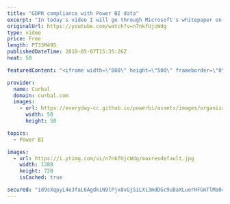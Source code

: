 ```yaml
---
title: "GDPR compliance with Power BI data"
excerpt: "In today's video I will go through Microsoft's whitepaper on GDPR compliance with Power BI Data.  The Power BI team has released a whitepaper to provide you with some basic understanding of the GDPR and relate that to Power BI. This whitepaper will help you understand options for how to configure Power"
originalUrl: https://youtube.com/watch?v=n7nkfUjcWdg
type: video
price: Free
length: PT33M49S
publishedDateTime: 2018-05-07T15:35:26Z
heat: 50

featuredContent: "<iframe width=\"800\" height=\"500\" frameborder=\"0\" src=\"https://www.youtube.com/embed/n7nkfUjcWdg\" allow=\"accelerometer; autoplay; encrypted-media; gyroscope; picture-in-picture\" allowfullscreen></iframe>"

provider:
  name: Curbal
  domain: curbal.com
  images:
    - url: https://everyday-cc.github.io/powerbi/assets/images/organizations/curbal.com-50x50.jpg
      width: 50
      height: 50

topics:
  - Power BI

images:
  - url: https://i.ytimg.com/vi/n7nkfUjcWdg/maxresdefault.jpg
    width: 1280
    height: 720
    isCached: true

secured: "id9sXqpyL4e3faL6AgdkiN9lPjx8vGjSiLXi3mdDGc9uBaXLuerHFGmTlMa04RFtKcS1iSGrbEFi+/pKEaY393UxHKMA5EvSz5v2AyV9v4AFY7gvUFNPYFgiUzqSoXYmyH5tRjvYi3Ojhe9kZQHYLAJeTO22GFA6///pvdhh8idDXpIz13FQzc0qnrvb7bgBBkfprjWRDqnrMo0ZmzWKhiP6UQBEUMZwFjnPVKs5x2osv031+4xKCN7h+VTVZaJ/t1CVxrT7rqtgWcWCbfhWTdLY5uVBRxbbhyE4HsWHync/P10jCNxS2YMU5M00pVTZ1XnsBW/lPyeAAbGPaVcZ4UDGsXJo3dQXgfQE52w//NvqxQzmqnDgGry2E0B8HPdOltHcJScPdbQf3TJqhSbNy7gUMMXbo/cIJhS0Okm8OI0=;umYARugLG0zGEXs5KV4Nbg=="
---
```


